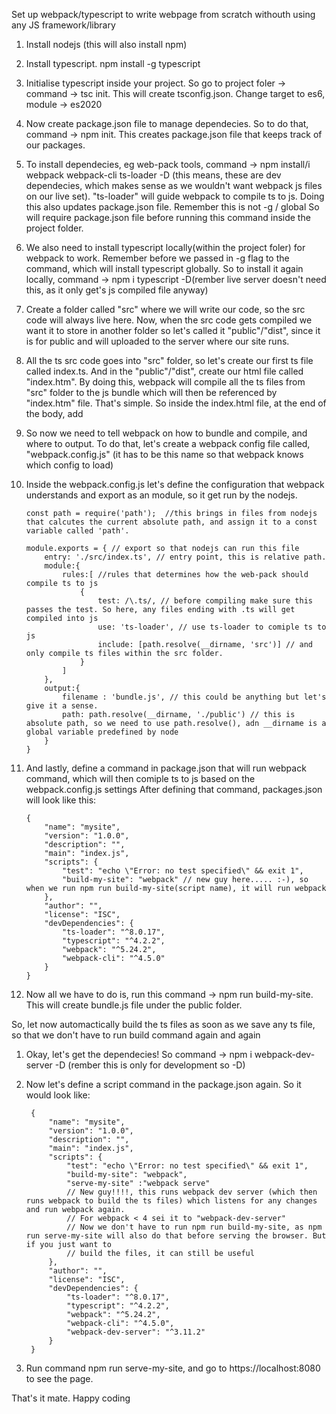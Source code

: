 Set up webpack/typescript to write webpage from scratch withouth using any JS framework/library

1. Install nodejs (this will also install npm)

2. Install typescript. npm install -g typescript

3. Initialise typescript inside your project. So go to project foler -> command -> tsc init. This will create tsconfig.json.
    Change target to es6, module -> es2020

4. Now create package.json file to manage dependecies. So to do that, command -> npm init. This creates package.json file that keeps track of our packages. 

5. To install dependecies, eg web-pack tools, command -> npm install/i webpack webpack-cli ts-loader -D (this means, these are dev dependecies, 
    which makes sense as we wouldn't want webpack js files on our live set). "ts-loader" will guide webpack to compile ts to js. Doing this also 
    updates package.json file. Remember this is not -g / global So will require package.json file before running this command inside the project folder.

6. We also need to install typescript locally(within the project foler) for webpack to work. Remember before we passed in -g flag to the command, 
    which will install typescript globally. So to install it again locally, command -> npm i typescript -D(rember live server doesn't need this, 
    as it only get's js compiled file anyway)

7. Create a folder called "src" where we will write our code, so the src code will always live here. Now, when the src code gets compiled we want it 
    to store in another folder so let's called it "public"/"dist", since it is for public and will uploaded to the server where our site runs.

8. All the ts src code goes into "src" folder, so let's create our first ts file called index.ts. And in the "public"/"dist", create our html file called "index.htm".
    By doing this, webpack will compile all the ts files from  "src" folder to the js bundle which will then be referenced by "index.htm" file. That's simple.
    So inside the index.html file, at the end of the body, add <script src="bundle.js"></script>

9. So now we need to tell webpack on how to bundle and compile, and where to output. To do that, let's create a webpack config file called, 
    "webpack.config.js" (it has to be this name so that webpack knows which config to load)

10. Inside the webpack.config.js let's define the configuration that webpack understands and export as an module, so it get run by the nodejs. 

        const path = require('path');  //this brings in files from nodejs that calcutes the current absolute path, and assign it to a const variable called 'path'.

        module.exports = { // export so that nodejs can run this file
            entry: './src/index.ts', // entry point, this is relative path.
            module:{
                rules:[ //rules that determines how the web-pack should compile ts to js
                    {
                        test: /\.ts/, // before compiling make sure this passes the test. So here, any files ending with .ts will get compiled into js
                        use: 'ts-loader', // use ts-loader to comiple ts to js
                        include: [path.resolve(__dirname, 'src')] // and only compile ts files within the src folder.
                    }
                ]
            },
            output:{
                filename : 'bundle.js', // this could be anything but let's give it a sense.
                path: path.resolve(__dirname, './public') // this is absolute path, so we need to use path.resolve(), adn __dirname is a global variable predefined by node
            }
        }

11. And lastly, define a command in package.json that will run webpack command, which will then comiple ts to js based on the webpack.config.js settings
    After defining that command, packages.json will look like this:

        {
            "name": "mysite",
            "version": "1.0.0",
            "description": "",
            "main": "index.js",
            "scripts": {
                "test": "echo \"Error: no test specified\" && exit 1",
                "build-my-site": "webpack" // new guy here..... :-), so when we run npm run build-my-site(script name), it will run webpack 
            },
            "author": "",
            "license": "ISC",
            "devDependencies": {
                "ts-loader": "^8.0.17",
                "typescript": "^4.2.2",
                "webpack": "^5.24.2",
                "webpack-cli": "^4.5.0"
            }
        }

12. Now all we have to do is, run this command -> npm run build-my-site. This will create bundle.js file under the public folder. 

So, let now automactically build the ts files as soon as we save any ts file, so that we don't have to run build command again and again

1. Okay, let's get the dependecies! So command -> npm i webpack-dev-server -D (rember this is only for development so -D)

2. Now let's define a script command in the package.json again. So it would look like:

        {
            "name": "mysite",
            "version": "1.0.0",
            "description": "",
            "main": "index.js",
            "scripts": {
                "test": "echo \"Error: no test specified\" && exit 1",
                "build-my-site": "webpack",
                "serve-my-site" :"webpack serve"
                // New guy!!!!, this runs webpack dev server (which then runs webpack to build the ts files) which listens for any changes and run webpack again.
                // For webpack < 4 sei it to "webpack-dev-server" 
                // Now we don't have to run npm run build-my-site, as npm run serve-my-site will also do that before serving the browser. But if you just want to 
                // build the files, it can still be useful
            },
            "author": "",
            "license": "ISC",
            "devDependencies": {
                "ts-loader": "^8.0.17",
                "typescript": "^4.2.2",
                "webpack": "^5.24.2",
                "webpack-cli": "^4.5.0",
                "webpack-dev-server": "^3.11.2"
            }
        }

3. Run command npm run serve-my-site, and go to https://localhost:8080 to see the page.

That's it mate. Happy coding